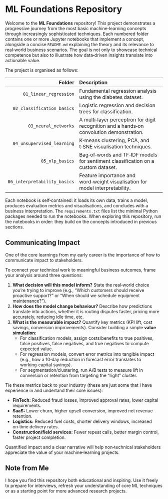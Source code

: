 # ML Foundations Repository

Welcome to the **ML Foundations** repository!  This project demonstrates a
progressive journey from the most basic machine‑learning concepts through
increasingly sophisticated techniques.  Each numbered folder contains one or
more Jupyter notebooks that implement a concept, alongside a concise
`README.md` explaining the theory and its relevance to real‑world business
scenarios.  The goal is not only to showcase technical competence but also to
illustrate how data‑driven insights translate into actionable value.

The project is organised as follows:

| Folder | Description |
|-------:|:-----------|
| `01_linear_regression` | Fundamental regression analysis using the diabetes dataset. |
| `02_classification_basics` | Logistic regression and decision trees for classification. |
| `03_neural_networks` | A multi‑layer perceptron for digit recognition and a hands‑on convolution demonstration. |
| `04_unsupervised_learning` | K‑means clustering, PCA, and t‑SNE visualisation techniques. |
| `05_nlp_basics` | Bag‑of‑words and TF‑IDF models for sentiment classification on a custom dataset. |
| `06_interpretability_basics` | Feature importance and word‑weight visualisation for model interpretability. |

Each notebook is self‑contained: it loads its own data, trains a model,
produces evaluation metrics and visualisations, and concludes with a business
interpretation.  The `requirements.txt` files list the minimal Python
packages needed to run the notebooks.  When exploring this repository, run the
notebooks in order: they build on the concepts introduced in previous
sections.

## Communicating Impact

One of the core learnings from my early career is the importance of how to communicate impact to stakeholders.

To connect your technical work to meaningful business outcomes, frame your analysis around three questions:

1. **What decision will this model inform?** State the real‑world choice you’re trying to improve (e.g., “Which customers should receive proactive support?” or “When should we schedule equipment maintenance?”).
2. **How does the model change behaviour?** Describe how predictions translate into actions, whether it is routing disputes faster, pricing more accurately, reducing idle time, etc.
3. **What is the measurable impact?** Quantify key metrics (KPI lift, cost savings, conversion improvements). Consider building a simple **value simulation**:
   - For classification models, assign costs/benefits to true positives, false positives, false negatives, and true negatives to compute expected value.
   - For regression models, convert error metrics into tangible impact (e.g., how a 10‑day reduction in forecast error translates to working‑capital savings).
   - For segmentation/clustering, run A/B tests to measure lift in conversion or retention from targeting the “right” cluster.

Tie these metrics back to your industry (these are just some that I have experience in and undertand their core issues):  

- **FinTech:** Reduced fraud losses, improved approval rates, lower capital requirements.
- **SaaS:** Lower churn, higher upsell conversion, improved net revenue retention.  
- **Logistics:** Reduced fuel costs, shorter delivery windows, increased on‑time delivery rates.  
- **Construction/field services:** Fewer repeat calls, better margin control, faster project completion.

Quantified impact and a clear narrative will help non‑technical stakeholders appreciate the value of your machine‑learning projects.

## Note from Me

I hope you find this repository both educational and inspiring.  Use it
freely to prepare for interviews, refresh your understanding of core ML
techniques or as a starting point for more advanced research projects.
